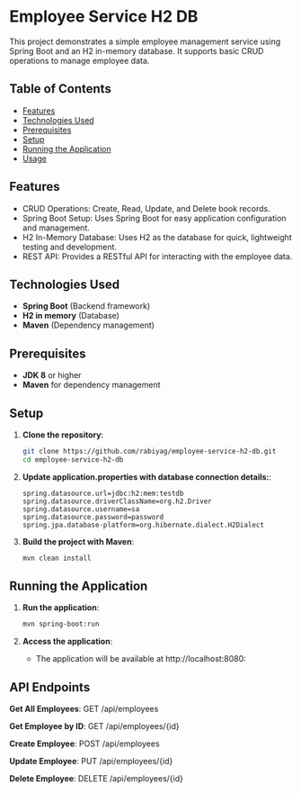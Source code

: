 # Employee Service H2 DB

This project demonstrates a simple employee management service using Spring Boot and an H2 in-memory database. It supports basic CRUD operations to manage employee data.

## Table of Contents
- [Features](#features)
- [Technologies Used](#technologies-used)
- [Prerequisites](#prerequisites)
- [Setup](#setup)
- [Running the Application](#running-the-application)
- [Usage](#usage)

## Features
- CRUD Operations: Create, Read, Update, and Delete book records.
- Spring Boot Setup: Uses Spring Boot for easy application configuration and management.
- H2 In-Memory Database: Uses H2 as the database for quick, lightweight testing and development.
- REST API: Provides a RESTful API for interacting with the employee data.

## Technologies Used
- **Spring Boot** (Backend framework)
- **H2 in memory** (Database)
- **Maven** (Dependency management)

## Prerequisites
- **JDK 8** or higher
- **Maven** for dependency management

## Setup
1. **Clone the repository**:
   ```bash
   git clone https://github.com/rabiyag/employee-service-h2-db.git
   cd employee-service-h2-db
   ```

2. **Update application.properties with database connection details:**:
    ```properties
    spring.datasource.url=jdbc:h2:mem:testdb
    spring.datasource.driverClassName=org.h2.Driver
    spring.datasource.username=sa
    spring.datasource.password=password
    spring.jpa.database-platform=org.hibernate.dialect.H2Dialect
    ```
   
3. **Build the project with Maven**:
   ```bash
   mvn clean install
   ```

## Running the Application
1. **Run the application**:
   ```bash
   mvn spring-boot:run
   ```

2. **Access the application**:
   - The application will be available at http://localhost:8080:
  

## API Endpoints

**Get All Employees**: GET /api/employees

**Get Employee by ID**: GET /api/employees/{id}

**Create Employee**: POST /api/employees

**Update Employee**: PUT /api/employees/{id}

**Delete Employee**: DELETE /api/employees/{id}


